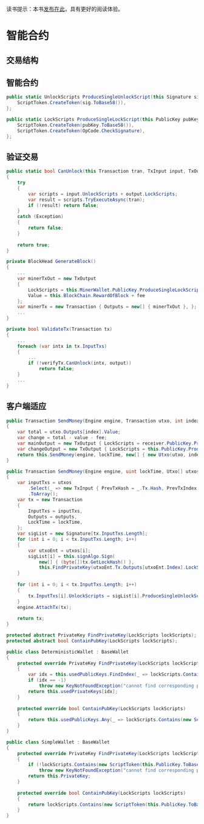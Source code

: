 读书提示：本书[发布在此](https://book.uchaindb.com/)，具有更好的阅读体验。

# 智能合约

## 交易结构

## 智能合约

```cs
public static UnlockScripts ProduceSingleUnlockScript(this Signature sig) => (UnlockScripts)new[] {  
    ScriptToken.CreateToken(sig.ToBase58()),  
};  
```
<!-- code:ClassicBlockChain/SmartContracts/TokenScriptExtension.cs -->

```cs
public static LockScripts ProduceSingleLockScript(this PublicKey pubKey) => (LockScripts)new[] {  
    ScriptToken.CreateToken(pubKey.ToBase58()),  
    ScriptToken.CreateToken(OpCode.CheckSignature),  
};  
```
<!-- code:ClassicBlockChain/SmartContracts/TokenScriptExtension.cs -->

## 验证交易

```cs
public static bool CanUnlock(this Transaction tran, TxInput input, TxOutput output)  
{  
    try  
    {  
        var scripts = input.UnlockScripts + output.LockScripts;  
        var result = scripts.TryExecuteAsync(tran);  
        if (!result) return false;  
    }  
    catch (Exception)  
    {  
        return false;  
    }  
  
    return true;  
}  
```
<!-- code:ClassicBlockChain/SmartContracts/TokenScriptExtension.cs -->

```cs
private BlockHead GenerateBlock()  
{  
    ...  
    var minerTxOut = new TxOutput  
    {  
        LockScripts = this.MinerWallet.PublicKey.ProduceSingleLockScript(),  
        Value = this.BlockChain.RewardOfBlock + fee  
    };  
    var minerTx = new Transaction { Outputs = new[] { minerTxOut }, };  
    ...  
}  
```
<!-- code:ClassicBlockChain/Core/Engine.cs -->

```cs
private bool ValidateTx(Transaction tx)  
{  
    ...  
    foreach (var intx in tx.InputTxs)  
    {  
        ...  
        if (!verifyTx.CanUnlock(intx, output))  
            return false;  
    }  
    ...  
}  
```
<!-- code:ClassicBlockChain/Core/Engine.cs -->

## 客户端适应

```cs
public Transaction SendMoney(Engine engine, Transaction utxo, int index, IWallet receiver, int value, int fee = 0, uint lockTime = 0)  
{  
    var total = utxo.Outputs[index].Value;  
    var change = total - value - fee;  
    var mainOutput = new TxOutput { LockScripts = receiver.PublicKey.ProduceSingleLockScript(), Value = value };  
    var changeOutput = new TxOutput { LockScripts = this.PublicKey.ProduceSingleLockScript(), Value = change };  
    return this.SendMoney(engine, lockTime, new[] { new Utxo(utxo, index) }, mainOutput, changeOutput);  
}  
```
<!-- code:ClassicBlockChain/Wallet/BaseWallet.cs -->

```cs
public Transaction SendMoney(Engine engine, uint lockTime, Utxo[] utxos, params TxOutput[] outputs)  
{  
    var inputTxs = utxos  
        .Select(_ => new TxInput { PrevTxHash = _.Tx.Hash, PrevTxIndex = _.Index })  
        .ToArray();  
    var tx = new Transaction  
    {  
        InputTxs = inputTxs,  
        Outputs = outputs,  
        LockTime = lockTime,  
    };  
    var sigList = new Signature[tx.InputTxs.Length];  
    for (int i = 0; i < tx.InputTxs.Length; i++)  
    {  
        var utxoEnt = utxos[i];  
        sigList[i] = this.signAlgo.Sign(  
            new[] { (byte[])tx.GetLockHash() },  
            this.FindPrivateKey(utxoEnt.Tx.Outputs[utxoEnt.Index].LockScripts));  
    }  
  
    for (int i = 0; i < tx.InputTxs.Length; i++)  
    {  
        tx.InputTxs[i].UnlockScripts = sigList[i].ProduceSingleUnlockScript();  
    }  
    engine.AttachTx(tx);  
  
    return tx;  
}  
```
<!-- code:ClassicBlockChain/Wallet/BaseWallet.cs -->

```cs
protected abstract PrivateKey FindPrivateKey(LockScripts lockScripts);  
protected abstract bool ContainPubKey(LockScripts lockScripts);  
```
<!-- code:ClassicBlockChain/Wallet/BaseWallet.cs -->

```cs
public class DeterministicWallet : BaseWallet  
{  
    protected override PrivateKey FindPrivateKey(LockScripts lockScripts)  
    {  
        var idx = this.usedPublicKeys.FindIndex(_ => lockScripts.Contains(new ScriptToken(_.ToBase58())));  
        if (idx == -1)  
            throw new KeyNotFoundException("cannot find corresponding public key");  
        return this.usedPrivateKeys[idx];  
    }  
  
    protected override bool ContainPubKey(LockScripts lockScripts)  
    {  
        return this.usedPublicKeys.Any(_ => lockScripts.Contains(new ScriptToken(_.ToBase58())));  
    }  
}  
```
<!-- code:ClassicBlockChain/Wallet/DeterministicWallet.cs -->

```cs
public class SimpleWallet : BaseWallet  
{  
    protected override PrivateKey FindPrivateKey(LockScripts lockScripts)  
    {  
        if (!lockScripts.Contains(new ScriptToken(this.PublicKey.ToBase58())))  
            throw new KeyNotFoundException("cannot find corresponding public key");  
        return this.PrivateKey;  
    }  
  
    protected override bool ContainPubKey(LockScripts lockScripts)  
    {  
        return lockScripts.Contains(new ScriptToken(this.PublicKey.ToBase58()));  
    }  
}  
```
<!-- code:ClassicBlockChain/Wallet/SimpleWallet.cs -->
